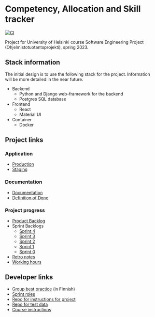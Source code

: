 # Competency, Allocation and Skill tracker

[![CI](https://github.com/Cast2023/cast/actions/workflows/CI.yml/badge.svg?branch=development)](https://github.com/Cast2023/cast/blob/development/.github/workflows/CI.yml)

Project for University of Helsinki course Software Engineering Project (Ohjelmistotuotantoprojekti), spring 2023.

## Stack information
The initial design is to use the following stack for the project. Information will be more detailed in the near future. 
- Backend
  - Python and Django web-framework for the backend
  - Postgres SQL database
- Frontend
  - React
  - Material UI
- Container
  - Docker

## Project links

### Application
- [Production](https://cast23.lol)
- [Staging](https://staging.cast23.lol)

### Documentation
- [Documentation](https://github.com/Cast2023/cast/tree/development/documentation)
- [Definition of Done](https://docs.google.com/document/d/1p4CsCFcm2ePFmxsqkQ7I0mt9tyTYYlAqzxWl63oserw/edit)

### Project progress
- [Product Backlog](https://github.com/orgs/Cast2023/projects/2)
- Sprint Backlogs
  - [Sprint 4](https://github.com/orgs/Cast2023/projects/8)
  - [Sprint 3](https://github.com/orgs/Cast2023/projects/7)
  - [Sprint 2](https://github.com/orgs/Cast2023/projects/5)
  - [Sprint 1](https://github.com/orgs/Cast2023/projects/2/views/1?layout=board)
  - [Sprint 0](https://docs.google.com/spreadsheets/d/1wXlovJIC06ALvSr0M8b3VLNFiQBl1FqVd2ohvP6ofAQ/edit#gid=0)
- [Retro notes](https://drive.google.com/drive/u/0/folders/1b6o-C2-OCTkozW5lMW37FBeKggW2jbtV)
- [Working hours](https://docs.google.com/spreadsheets/d/1krRQkM73SgpyN823PulQSOlVZdtE565QKWDeB00OikY/edit#gid=0)


## Developer links
- [Group best practice](https://docs.google.com/document/d/1NonQrUMyR0aYnCJGbhKkU74uqanqBfKQ1cmjqPz5Bu8/edit) (in Finnish)
- [Sprint roles](https://docs.google.com/spreadsheets/d/1Q4MoQU1m7zkIFaSLqo1c0bxwS7ynKVRr_-0KvGd1d-M/edit#gid=0)
- [Repo for instructions for project](https://github.com/Cast2023/ohjeita)
- [Repo for test data](https://github.com/Cast2023/notes)
- [Course instructions](https://github.com/HY-TKTL/TKT20007-Ohjelmistotuotantoprojekti)
